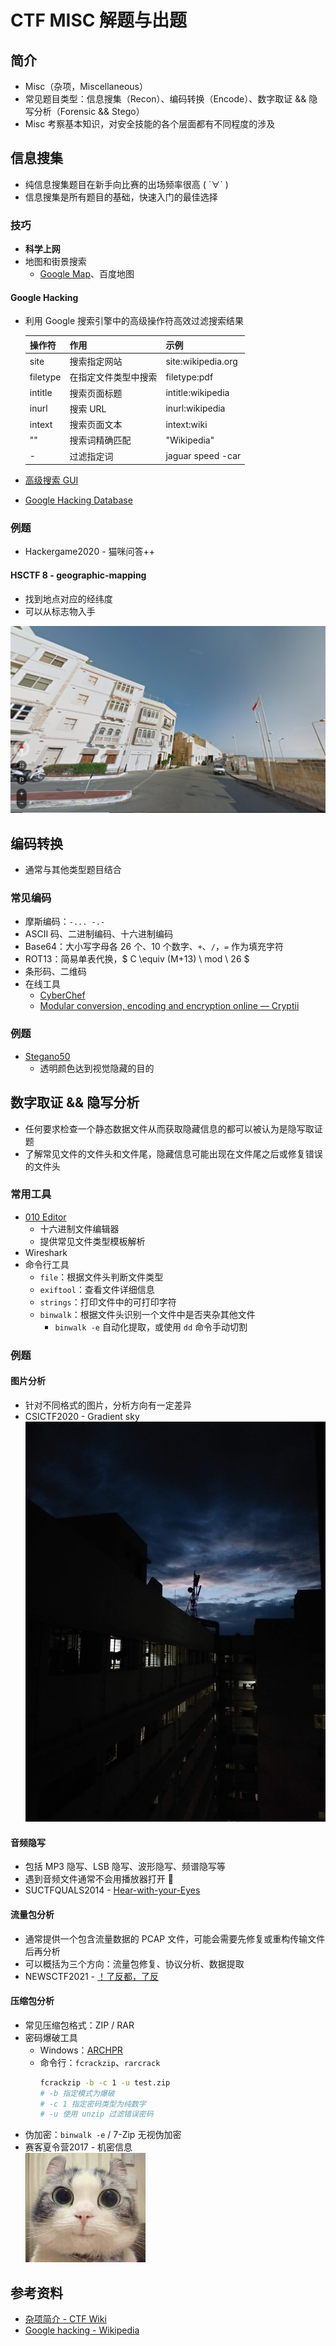 # CTF MISC 解题与出题

## 简介

- Misc（杂项，Miscellaneous）
- 常见题目类型：信息搜集（Recon）、编码转换（Encode）、数字取证 && 隐写分析（Forensic && Stego）
- Misc 考察基本知识，对安全技能的各个层面都有不同程度的涉及

## 信息搜集

- 纯信息搜集题目在新手向比赛的出场频率很高 ( ´∀` )
- 信息搜集是所有题目的基础，快速入门的最佳选择

### 技巧

- **科学上网**
- 地图和街景搜索
  - [Google Map](https://www.google.com/maps)、百度地图

#### Google Hacking

- 利用 Google 搜索引擎中的高级操作符高效过滤搜索结果

    操作符 | 作用 | 示例
    -|-|-
    site|搜索指定网站|site:wikipedia.org
    filetype|在指定文件类型中搜索|filetype:pdf
    intitle|搜索页面标题|intitle:wikipedia
    inurl|搜索 URL|inurl:wikipedia
    intext|搜索页面文本|intext:wiki
    ""|搜索词精确匹配|"Wikipedia"
    -|过滤指定词|jaguar speed -car

- [高级搜索 GUI](https://www.google.co.in/advanced_search)
- [Google Hacking Database](https://www.exploit-db.com/google-hacking-database)

### 例题

- Hackergame2020 - 猫咪问答++

#### HSCTF 8 - geographic-mapping

- 找到地点对应的经纬度
- 可以从标志物入手

![picture1](img/geographic-mapping.png)

## 编码转换

- 通常与其他类型题目结合

### 常见编码

- 摩斯编码：`-... -.-`
- ASCII 码、二进制编码、十六进制编码
- Base64：大小写字母各 26 个、10 个数字、`+`、`/`，`=` 作为填充字符
- ROT13：简易单表代换，$ C \equiv (M+13) \ mod \ 26 $
- 条形码、二维码
- 在线工具
  - [CyberChef](https://gchq.github.io/CyberChef/)
  - [Modular conversion, encoding and encryption online — Cryptii](https://cryptii.com/)

### 例题

- [Stegano50](challenges/stegano50.pdf)
  - 透明颜色达到视觉隐藏的目的

## 数字取证 && 隐写分析

- 任何要求检查一个静态数据文件从而获取隐藏信息的都可以被认为是隐写取证题
- 了解常见文件的文件头和文件尾，隐藏信息可能出现在文件尾之后或修复错误的文件头

### 常用工具

- [010 Editor](https://www.sweetscape.com/010editor/)
  - 十六进制文件编辑器
  - 提供常见文件类型模板解析
- Wireshark
- 命令行工具
  - `file`：根据文件头判断文件类型
  - `exiftool`：查看文件详细信息
  - `strings`：打印文件中的可打印字符
  - `binwalk`：根据文件头识别一个文件中是否夹杂其他文件
    - `binwalk -e` 自动化提取，或使用 `dd` 命令手动切割

### 例题

#### 图片分析

- 针对不同格式的图片，分析方向有一定差异
- CSICTF2020 - Gradient sky<br>
![Gradient sky is a begginer level ctf challenge which is aimed towards rookies.](img/sky.jpg)

#### 音频隐写

- 包括 MP3 隐写、LSB 隐写、波形隐写、频谱隐写等
- 遇到音频文件通常不会用播放器打开 👀
- SUCTFQUALS2014 - [Hear-with-your-Eyes](challenges/hear-with-your-eyes.wav)

#### 流量包分析

- 通常提供一个包含流量数据的 PCAP 文件，可能会需要先修复或重构传输文件后再分析
- 可以概括为三个方向：流量包修复、协议分析、数据提取
- NEWSCTF2021 - [！了反都，了反](challenges/piz.galf)

#### 压缩包分析

- 常见压缩包格式：ZIP / RAR
- 密码爆破工具
  - Windows：[ARCHPR](http://www.downcc.com/soft/130539.html)
  - 命令行：`fcrackzip`、`rarcrack`
    ```bash
    fcrackzip -b -c 1 -u test.zip
    # -b 指定模式为爆破
    # -c 1 指定密码类型为纯数字
    # -u 使用 unzip 过滤错误密码
    ```
- 伪加密：`binwalk -e` / 7-Zip 无视伪加密
- 赛客夏令营2017 - 机密信息<br>
![机密信息](img/secret-info.jpg)

## 参考资料

- [杂项简介 - CTF Wiki](https://ctf-wiki.org/misc/introduction/)
- [Google hacking - Wikipedia](https://en.wikipedia.org/wiki/Google_hacking)